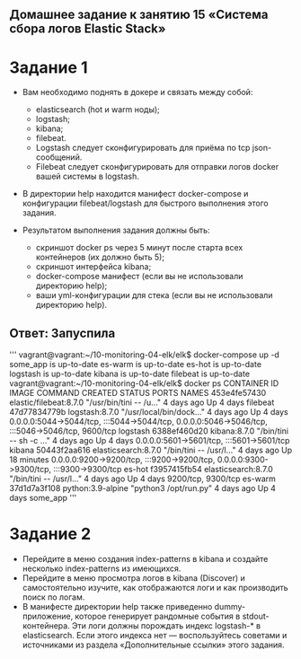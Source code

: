 ## Домашнее задание к занятию 15 «Система сбора логов Elastic Stack»
# Задание 1
- Вам необходимо поднять в докере и связать между собой:
  - elasticsearch (hot и warm ноды);
  - logstash;
  -  kibana;
  - filebeat.
  - Logstash следует сконфигурировать для приёма по tcp json-сообщений.
  - Filebeat следует сконфигурировать для отправки логов docker вашей системы в logstash.

- В директории help находится манифест docker-compose и конфигурации filebeat/logstash для быстрого выполнения этого задания.
- Результатом выполнения задания должны быть:
  - скриншот docker ps через 5 минут после старта всех контейнеров (их должно быть 5);
  - скриншот интерфейса kibana;
  - docker-compose манифест (если вы не использовали директорию help);
  - ваши yml-конфигурации для стека (если вы не использовали директорию help).
 ## Ответ: Запуспила 
 '''
vagrant@vagrant:~/10-monitoring-04-elk/elk$ docker-compose up -d
some_app is up-to-date
es-warm is up-to-date
es-hot is up-to-date
logstash is up-to-date
kibana is up-to-date
filebeat is up-to-date
vagrant@vagrant:~/10-monitoring-04-elk/elk$ docker ps
CONTAINER ID   IMAGE                    COMMAND                  CREATED      STATUS          PORTS                                                                                            NAMES
453e4fe57430   elastic/filebeat:8.7.0   "/usr/bin/tini -- /u…"   4 days ago   Up 4 days                                                                                                        filebeat
47d77834779b   logstash:8.7.0           "/usr/local/bin/dock…"   4 days ago   Up 4 days       0.0.0.0:5044->5044/tcp, :::5044->5044/tcp, 0.0.0.0:5046->5046/tcp, :::5046->5046/tcp, 9600/tcp   logstash
6388ef460d20   kibana:8.7.0             "/bin/tini -- sh -c …"   4 days ago   Up 4 days       0.0.0.0:5601->5601/tcp, :::5601->5601/tcp                                                        kibana
50443f2aa616   elasticsearch:8.7.0      "/bin/tini -- /usr/l…"   4 days ago   Up 18 minutes   0.0.0.0:9200->9200/tcp, :::9200->9200/tcp, 0.0.0.0:9300->9300/tcp, :::9300->9300/tcp             es-hot
f3957415fb54   elasticsearch:8.7.0      "/bin/tini -- /usr/l…"   4 days ago   Up 4 days       9200/tcp, 9300/tcp    es-warm
37d1d7a3f108   python:3.9-alpine        "python3 /opt/run.py"    4 days ago   Up 4 days                                                                                                        some_app
'''
    
# Задание 2
- Перейдите в меню создания index-patterns в kibana и создайте несколько index-patterns из имеющихся.
- Перейдите в меню просмотра логов в kibana (Discover) и самостоятельно изучите, как отображаются логи и как производить поиск по логам.
- В манифесте директории help также приведенно dummy-приложение, которое генерирует рандомные события в stdout-контейнера. Эти логи должны порождать индекс logstash-* в elasticsearch. Если этого индекса нет — воспользуйтесь советами и источниками из раздела «Дополнительные ссылки» этого задания.
                                                                           
